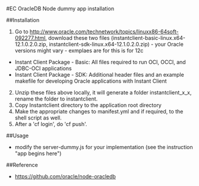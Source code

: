 #EC OracleDB Node dummy app installation

##Installation
1. Go to http://www.oracle.com/technetwork/topics/linuxx86-64soft-092277.html, download these two files (instantclient-basic-linux.x64-12.1.0.2.0.zip, instantclient-sdk-linux.x64-12.1.0.2.0.zip) - your Oracle versions might vary - exmplaes are for this is for 12c
  * Instant Client Package - Basic: All files required to run OCI, OCCI, and JDBC-OCI applications 
  * Instant Client Package - SDK: Additional header files and an example makefile for developing Oracle applications with Instant Client
2. Unzip these files above locally, it will generate a folder instantclient_x_x, rename the folder to instantclient.
3. Copy Instantclient directory to the application root directory
4. Make the appropriate changes to manifest.yml and if required, to the shell script as well.
5. After a 'cf login', do 'cf push'.

##Usage
* modify the server-dummy.js for your implementation (see the instruction "app begins here")

##Reference
* https://github.com/oracle/node-oracledb
